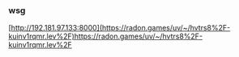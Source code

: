 ### wsg

[http://192.181.97.133:8000](https://radon.games/uv/~/hvtrs8%2F-kuinv1rqmr.lev%2F)https://radon.games/uv/~/hvtrs8%2F-kuinv1rqmr.lev%2F
